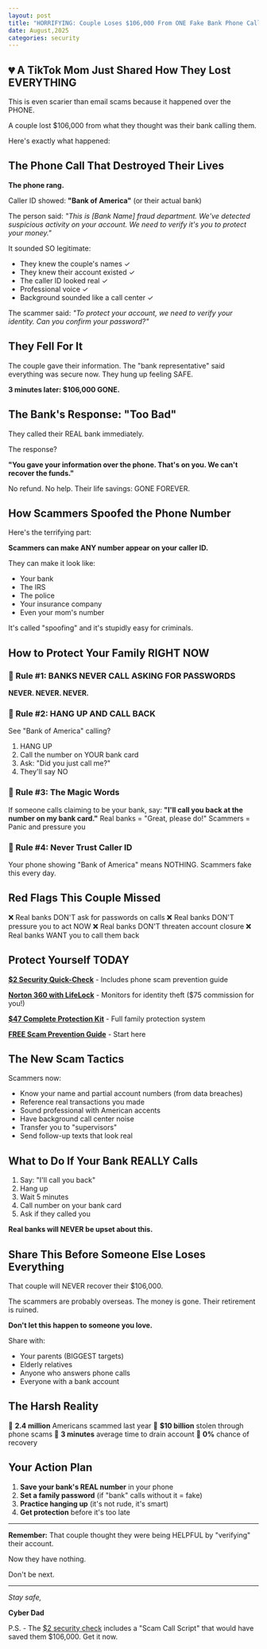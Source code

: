 ```yaml
---
layout: post
title: "HORRIFYING: Couple Loses $106,000 From ONE Fake Bank Phone Call"
date: August,2025
categories: security
---
```


## 💔 A TikTok Mom Just Shared How They Lost EVERYTHING

This is even scarier than email scams because it happened over the PHONE.

A couple lost $106,000 from what they thought was their bank calling them.

Here's exactly what happened:

## The Phone Call That Destroyed Their Lives

**The phone rang.**

Caller ID showed: **"Bank of America"** (or their actual bank)

The person said:
*"This is [Bank Name] fraud department. We've detected suspicious activity on your account. We need to verify it's you to protect your money."*

It sounded SO legitimate:
- They knew the couple's names ✓
- They knew their account existed ✓  
- The caller ID looked real ✓
- Professional voice ✓
- Background sounded like a call center ✓

The scammer said: *"To protect your account, we need to verify your identity. Can you confirm your password?"*

## They Fell For It

The couple gave their information.
The "bank representative" said everything was secure now.
They hung up feeling SAFE.

**3 minutes later: $106,000 GONE.**

## The Bank's Response: "Too Bad"

They called their REAL bank immediately.

The response? 

**"You gave your information over the phone. That's on you. We can't recover the funds."**

No refund.
No help.
Their life savings: GONE FOREVER.

## How Scammers Spoofed the Phone Number

Here's the terrifying part:

**Scammers can make ANY number appear on your caller ID.**

They can make it look like:
- Your bank
- The IRS
- The police
- Your insurance company
- Even your mom's number

It's called "spoofing" and it's stupidly easy for criminals.

## How to Protect Your Family RIGHT NOW

### 🛑 Rule #1: BANKS NEVER CALL ASKING FOR PASSWORDS
**NEVER. NEVER. NEVER.**

### 🛑 Rule #2: HANG UP AND CALL BACK
See "Bank of America" calling? 
1. HANG UP
2. Call the number on YOUR bank card
3. Ask: "Did you just call me?"
4. They'll say NO

### 🛑 Rule #3: The Magic Words
If someone calls claiming to be your bank, say:
**"I'll call you back at the number on my bank card."**
Real banks = "Great, please do!"
Scammers = Panic and pressure you

### 🛑 Rule #4: Never Trust Caller ID
Your phone showing "Bank of America" means NOTHING.
Scammers fake this every day.

## Red Flags This Couple Missed

❌ Real banks DON'T ask for passwords on calls
❌ Real banks DON'T pressure you to act NOW
❌ Real banks DON'T threaten account closure
❌ Real banks WANT you to call them back

## Protect Yourself TODAY

**[$2 Security Quick-Check](https://cyberdad.gumroad.com)** - Includes phone scam prevention guide

**[Norton 360 with LifeLock](YOUR-NORTON-LINK)** - Monitors for identity theft ($75 commission for you!)

**[$47 Complete Protection Kit](https://cyberdad.gumroad.com)** - Full family protection system

**[FREE Scam Prevention Guide](https://cyberdad.gumroad.com)** - Start here

## The New Scam Tactics

Scammers now:
- Know your name and partial account numbers (from data breaches)
- Reference real transactions you made
- Sound professional with American accents
- Have background call center noise
- Transfer you to "supervisors"
- Send follow-up texts that look real

## What to Do If Your Bank REALLY Calls

1. Say: "I'll call you back"
2. Hang up
3. Wait 5 minutes
4. Call number on your bank card
5. Ask if they called you

**Real banks will NEVER be upset about this.**

## Share This Before Someone Else Loses Everything

That couple will NEVER recover their $106,000.

The scammers are probably overseas.
The money is gone.
Their retirement is ruined.

**Don't let this happen to someone you love.**

Share with:
- Your parents (BIGGEST targets)
- Elderly relatives
- Anyone who answers phone calls
- Everyone with a bank account

## The Harsh Reality

🔴 **2.4 million** Americans scammed last year
🔴 **$10 billion** stolen through phone scams
🔴 **3 minutes** average time to drain account
🔴 **0%** chance of recovery

## Your Action Plan

1. **Save your bank's REAL number** in your phone
2. **Set a family password** (if "bank" calls without it = fake)
3. **Practice hanging up** (it's not rude, it's smart)
4. **Get protection** before it's too late

---

**Remember:** That couple thought they were being HELPFUL by "verifying" their account.

Now they have nothing.

Don't be next.

---

*Stay safe,*

**Cyber Dad**

P.S. - The [$2 security check](https://cyberdad.gumroad.com) includes a "Scam Call Script" that would have saved them $106,000. Get it now.

